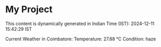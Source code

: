 # My Project

This content is dynamically generated in Indian Time (IST): 2024-12-11 15:42:29 IST


Current Weather in Coimbatore:
Temperature: 27.88 °C
Condition: haze
